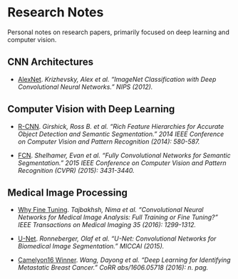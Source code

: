 # Research Notes

Personal notes on research papers, primarily focused on deep learning and computer vision.

## CNN Architectures

- [AlexNet](./cnn-architectures/alexnet/alexnet.pdf). *Krizhevsky, Alex et al. “ImageNet Classification with Deep Convolutional Neural Networks.” NIPS (2012).*

## Computer Vision with Deep Learning

- [R-CNN](./computer-vision-with-deep-learning/r-cnn/r-cnn.pdf). *Girshick, Ross B. et al. “Rich Feature Hierarchies for Accurate Object Detection and Semantic Segmentation.” 2014 IEEE Conference on Computer Vision and Pattern Recognition (2014): 580-587.*

- [FCN](./computer-vision-with-deep-learning/fcn/fcn.pdf). *Shelhamer, Evan et al. “Fully Convolutional Networks for Semantic Segmentation.” 2015 IEEE Conference on Computer Vision and Pattern Recognition (CVPR) (2015): 3431-3440.*

## Medical Image Processing

- [Why Fine Tuning](./medical-images/why-fine-tuning/why-fine-tuning.pdf). *Tajbakhsh, Nima et al. “Convolutional Neural Networks for Medical Image Analysis: Full Training or Fine Tuning?” IEEE Transactions on Medical Imaging 35 (2016): 1299-1312.*

- [U-Net](./medical-images/u-net/u-net.pdf). *Ronneberger, Olaf et al. “U-Net: Convolutional Networks for Biomedical Image Segmentation.” MICCAI (2015).*

- [Camelyon16 Winner](./medical-images/camelyon16-winner/camelyon16-winner.pdf). *Wang, Dayong et al. “Deep Learning for Identifying Metastatic Breast Cancer.” CoRR abs/1606.05718 (2016): n. pag.*

